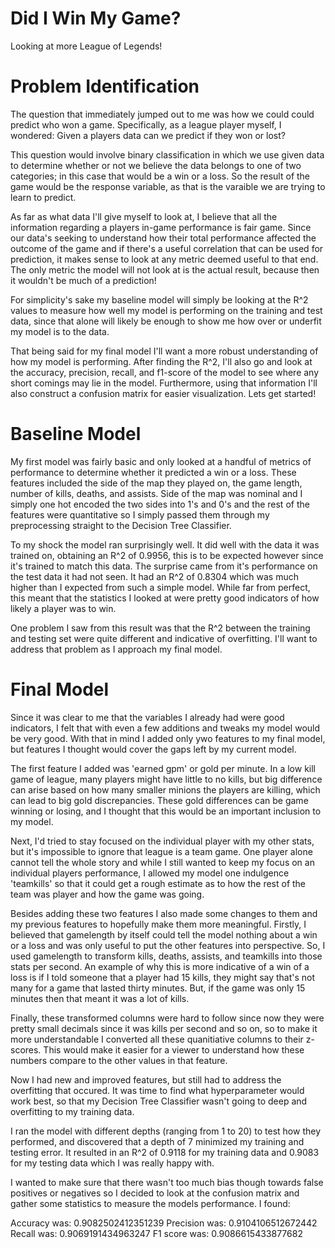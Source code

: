 # Did I Win My Game?
Looking at more League of Legends!

# Problem Identification
The question that immediately jumped out to me was how we could could predict who won a game. Specifically, as a league player myself, I wondered: Given a players data can we predict if they won or lost?

This question would involve binary classification in which we use given data to determine whether or not we believe the data belongs to one of two categories; in this case that would be a win or a loss. So the result of the game would be the response variable, as that is the varaible we are trying to learn to predict.

As far as what data I'll give myself to look at, I believe that all the information regarding a players in-game performance is fair game. Since our data's seeking to understand how their total performance affected the outcome of the game and if there's a useful correlation that can be used for prediction, it makes sense to look at any metric deemed useful to that end. The only metric the model will not look at is the actual result, because then it wouldn't be much of a prediction!

For simplicity's sake my baseline model will simply be looking at the R^2 values to measure how well my model is performing on the training and test data, since that alone will likely be enough to show me how over or underfit my model is to the data. 

That being said for my final model I'll want a more robust understanding of how my model is performing. After finding the R^2, I'll also go and look at the accuracy, precision, recall, and f1-score of the model to see where any short comings may lie in the model. Furthermore, using that information I'll also construct a confusion matrix for easier visualization. Lets get started!

# Baseline Model
My first model was fairly basic and only looked at a handful of metrics of performance to determine whether it predicted a win or a loss. These features included the side of the map they played on, the game length, number of kills, deaths, and assists. Side of the map was nominal and I simply one hot encoded the two sides into 1's and 0's and the rest of the features were quantitative so I simply passed them through my preprocessing straight to the Decision Tree Classifier.

To my shock the model ran surprisingly well. It did well with the data it was trained on, obtaining an R^2 of 0.9956, this is to be expected however since it's trained to match this data. The surprise came from it's performance on the test data it had not seen. It had an R^2 of 0.8304 which was much higher than I expected from such a simple model. While far from perfect, this meant that the statistics I looked at were pretty good indicators of how likely a player was to win. 

One problem I saw from this result was that the R^2 between the training and testing set were quite different and indicative of overfitting. I'll want to address that problem as I approach my final model.

# Final Model
Since it was clear to me that the variables I already had were good indicators, I felt that with even a few additions and tweaks my model would be very good. With that in mind I added only ywo features to my final model, but features I thought would cover the gaps left by my current model. 

The first feature I added was 'earned gpm' or gold per minute. In a low kill game of league, many players might have little to no kills, but big difference can arise based on how many smaller minions the players are killing, which can lead to big gold discrepancies. These gold differences can be game winning or losing, and I thought that this would be an important inclusion to my model.

Next, I'd tried to stay focused on the individual player with my other stats, but it's impossible to ignore that league is a team game. One player alone cannot tell the whole story and while I still wanted to keep my focus on an individual players performance, I allowed my model one indulgence 'teamkills' so that it could get a rough estimate as to how the rest of the team was player and how the game was going.

Besides adding these two features I also made some changes to them and my previous features to hopefully make them more meaningful. Firstly, I believed that gamelength by itself could tell the model nothing about a win or a loss and was only useful to put the other features into perspective. So, I used gamelength to transform kills, deaths, assists, and teamkills into those stats per second. An example of why this is more indicative of a win of a loss is if I told someone that a player had 15 kills, they might say that's not many for a game that lasted thirty minutes. But, if the game was only 15 minutes then that meant it was a lot of kills.

Finally, these transformed columns were hard to follow since now they were pretty small decimals since it was kills per second and so on, so to make it more understandable I converted all these quanitiative columns to their z-scores. This would make it easier for a viewer to understand how these numbers compare to the other values in that feature.

Now I had new and improved features, but still had to address the overfitting that occured. It was time to find what hyperparameter would work best, so that my Decision Tree Classifier wasn't going to deep and overfitting to my training data.

I ran the model with different depths (ranging from 1 to 20) to test how they performed, and discovered that a depth of 7 minimized my training and testing error. It resulted in an R^2 of 0.9118 for my training data and 0.9083 for my testing data which I was really happy with.

I wanted to make sure that there wasn't too much bias though towards false positives or negatives so I decided to look at the confusion matrix and gather some statistics to measure the models performance. I found:

Accuracy was: 0.9082502412351239
Precision was: 0.9104106512672442
Recall was: 0.9069191434963247
F1 score was: 0.9086615433877682
